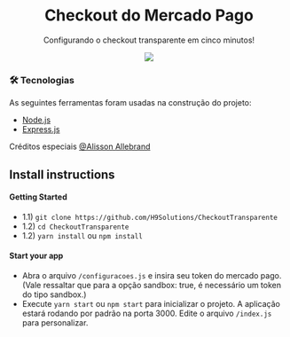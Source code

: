 <h1 align="center">Checkout do Mercado Pago</h1>
<p align="center">Configurando o checkout transparente em cinco minutos!</p>

<p align="center">
<img src="https://img.shields.io/static/v1?label=Checkout&message=MP&color=009ee3&style=for-the-badge&logo=ghost"/>
</p>

### 🛠 Tecnologias

As seguintes ferramentas foram usadas na construção do projeto:

- [Node.js](https://nodejs.org/en/)
- [Express.js](https://expressjs.com/)

<p>Créditos especiais <a target="_blank" href="https://medium.com/integra%C3%A7%C3%A3o-de-pagamentos-com-mercado-pago-e-react/integra%C3%A7%C3%A3o-de-pagamentos-com-react-native-node-js-e-smartcheckout-do-mercado-pago-64eedbb0eae9">@Alisson Allebrand</a></p>

<h2>Install instructions</h2>
<h4>Getting Started</h4>
<ul>
  <li>1.1) <code>git clone https://github.com/H9Solutions/CheckoutTransparente</code></li>
  <li>1.2) <code>cd CheckoutTransparente</code></li>
  <li>1.2) <code>yarn install</code> ou <code>npm install</code></li>
</ul>

<h4>Start your app</h4>
<ul>
  <li>
    Abra o arquivo <code>/configuracoes.js</code> e insira seu token do mercado pago. 
    (Vale ressaltar que para a opção sandbox: true, é necessário um token do tipo sandbox.)
  </li>
  <li>Execute <code>yarn start</code> ou <code>npm start</code> para inicializar o projeto. A aplicação estará rodando por padrão na porta 3000. Edite o arquivo <code>/index.js</code> para personalizar.</li>
  
</ul>
